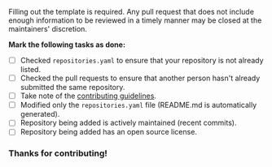 Filling out the template is required. Any pull request that does not include enough information to be reviewed in a timely manner may be closed at the maintainers' discretion.

**Mark the following tasks as done:**
- [ ] Checked `repositories.yaml` to ensure that your repository is not already listed.
- [ ] Checked the pull requests to ensure that another person hasn't already submitted the same repository.
- [ ] Take note of the [contributing guidelines](https://github.com/abordage/awesome-mac/blob/main/.github/CONTRIBUTING.md).
- [ ] Modified only the `repositories.yaml` file (README.md is automatically generated).
- [ ] Repository being added is actively maintained (recent commits).
- [ ] Repository being added has an open source license.

### Thanks for contributing!
